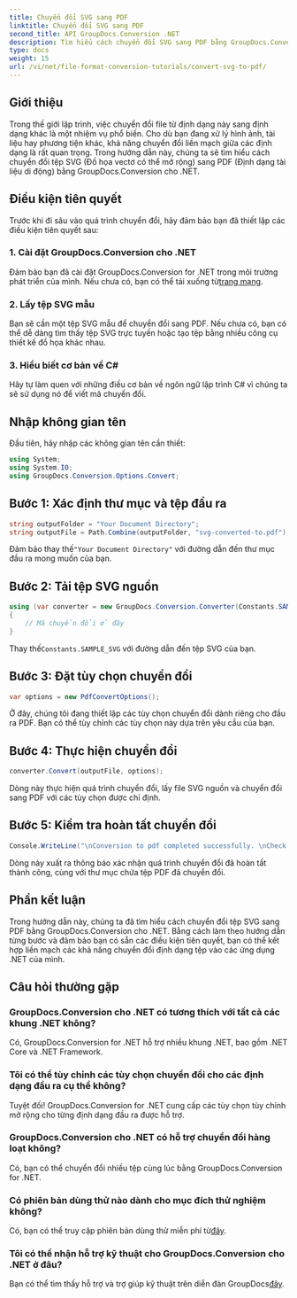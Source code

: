 ```yaml
---
title: Chuyển đổi SVG sang PDF
linktitle: Chuyển đổi SVG sang PDF
second_title: API GroupDocs.Conversion .NET
description: Tìm hiểu cách chuyển đổi SVG sang PDF bằng GroupDocs.Conversion for .NET một cách dễ dàng. Hợp lý hóa quy trình quản lý tài liệu của bạn.
type: docs
weight: 15
url: /vi/net/file-format-conversion-tutorials/convert-svg-to-pdf/
---
```

## Giới thiệu
Trong thế giới lập trình, việc chuyển đổi file từ định dạng này sang định dạng khác là một nhiệm vụ phổ biến. Cho dù bạn đang xử lý hình ảnh, tài liệu hay phương tiện khác, khả năng chuyển đổi liền mạch giữa các định dạng là rất quan trọng. Trong hướng dẫn này, chúng ta sẽ tìm hiểu cách chuyển đổi tệp SVG (Đồ họa vectơ có thể mở rộng) sang PDF (Định dạng tài liệu di động) bằng GroupDocs.Conversion cho .NET.
## Điều kiện tiên quyết
Trước khi đi sâu vào quá trình chuyển đổi, hãy đảm bảo bạn đã thiết lập các điều kiện tiên quyết sau:
### 1. Cài đặt GroupDocs.Conversion cho .NET
Đảm bảo bạn đã cài đặt GroupDocs.Conversion for .NET trong môi trường phát triển của mình. Nếu chưa có, bạn có thể tải xuống từ[trang mạng](https://releases.groupdocs.com/conversion/net/).
### 2. Lấy tệp SVG mẫu
Bạn sẽ cần một tệp SVG mẫu để chuyển đổi sang PDF. Nếu chưa có, bạn có thể dễ dàng tìm thấy tệp SVG trực tuyến hoặc tạo tệp bằng nhiều công cụ thiết kế đồ họa khác nhau.
### 3. Hiểu biết cơ bản về C#
Hãy tự làm quen với những điều cơ bản về ngôn ngữ lập trình C# vì chúng ta sẽ sử dụng nó để viết mã chuyển đổi.

## Nhập không gian tên
Đầu tiên, hãy nhập các không gian tên cần thiết:
```csharp
using System;
using System.IO;
using GroupDocs.Conversion.Options.Convert;
```
## Bước 1: Xác định thư mục và tệp đầu ra
```csharp
string outputFolder = "Your Document Directory";
string outputFile = Path.Combine(outputFolder, "svg-converted-to.pdf");
```
 Đảm bảo thay thế`"Your Document Directory"` với đường dẫn đến thư mục đầu ra mong muốn của bạn.
## Bước 2: Tải tệp SVG nguồn
```csharp
using (var converter = new GroupDocs.Conversion.Converter(Constants.SAMPLE_SVG))
{
    // Mã chuyển đổi ở đây
}
```
 Thay thế`Constants.SAMPLE_SVG` với đường dẫn đến tệp SVG của bạn.
## Bước 3: Đặt tùy chọn chuyển đổi
```csharp
var options = new PdfConvertOptions();
```
Ở đây, chúng tôi đang thiết lập các tùy chọn chuyển đổi dành riêng cho đầu ra PDF. Bạn có thể tùy chỉnh các tùy chọn này dựa trên yêu cầu của bạn.
## Bước 4: Thực hiện chuyển đổi
```csharp
converter.Convert(outputFile, options);
```
Dòng này thực hiện quá trình chuyển đổi, lấy file SVG nguồn và chuyển đổi sang PDF với các tùy chọn được chỉ định.
## Bước 5: Kiểm tra hoàn tất chuyển đổi
```csharp
Console.WriteLine("\nConversion to pdf completed successfully. \nCheck output in {0}", outputFolder);
```
Dòng này xuất ra thông báo xác nhận quá trình chuyển đổi đã hoàn tất thành công, cùng với thư mục chứa tệp PDF đã chuyển đổi.

## Phần kết luận
Trong hướng dẫn này, chúng ta đã tìm hiểu cách chuyển đổi tệp SVG sang PDF bằng GroupDocs.Conversion cho .NET. Bằng cách làm theo hướng dẫn từng bước và đảm bảo bạn có sẵn các điều kiện tiên quyết, bạn có thể kết hợp liền mạch các khả năng chuyển đổi định dạng tệp vào các ứng dụng .NET của mình.
## Câu hỏi thường gặp
### GroupDocs.Conversion cho .NET có tương thích với tất cả các khung .NET không?
Có, GroupDocs.Conversion for .NET hỗ trợ nhiều khung .NET, bao gồm .NET Core và .NET Framework.
### Tôi có thể tùy chỉnh các tùy chọn chuyển đổi cho các định dạng đầu ra cụ thể không?
Tuyệt đối! GroupDocs.Conversion for .NET cung cấp các tùy chọn tùy chỉnh mở rộng cho từng định dạng đầu ra được hỗ trợ.
### GroupDocs.Conversion cho .NET có hỗ trợ chuyển đổi hàng loạt không?
Có, bạn có thể chuyển đổi nhiều tệp cùng lúc bằng GroupDocs.Conversion for .NET.
### Có phiên bản dùng thử nào dành cho mục đích thử nghiệm không?
 Có, bạn có thể truy cập phiên bản dùng thử miễn phí từ[đây](https://releases.groupdocs.com/).
### Tôi có thể nhận hỗ trợ kỹ thuật cho GroupDocs.Conversion cho .NET ở đâu?
Bạn có thể tìm thấy hỗ trợ và trợ giúp kỹ thuật trên diễn đàn GroupDocs[đây](https://forum.groupdocs.com/c/conversion/11).